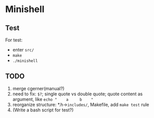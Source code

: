 # Minishell

## Test

For test:
- enter `src/`
- `make`
- `./minishell`

## TODO

1. merge cgerner(manual?)
2. need to fix: `$?`; single quote vs double quote; quote content as argument, like `echo "    a     b    "`
3. reorganize structure: *.h->`includes/`, Makefile, add `make test` rule
4. (Write a bash script for test?) 
